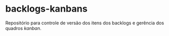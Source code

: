 # backlogs-kanbans

Repositório para controle de versão dos itens dos backlogs e gerência dos
quadros *kanban*.
